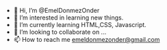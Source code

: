 - 👋 Hi, I’m @EmelDonmezOnder
- 👀 I’m interested in learning new things.
- 🌱 I’m currently learning HTML,CSS, Javascript.
- 💞️ I’m looking to collaborate on ...
- 📫 How to reach me emeldonmezonder@gmail.com

<!---
EmelDonmezOnder/EmelDonmezOnder is a ✨ special ✨ repository because its `README.md` (this file) appears on your GitHub profile.
You can click the Preview link to take a look at your changes.
--->
